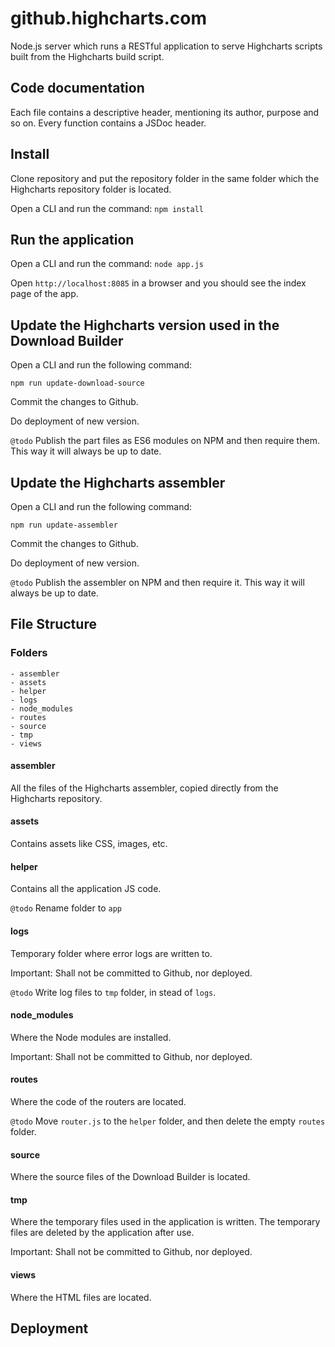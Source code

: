 # github.highcharts.com
Node.js server which runs a RESTful application to serve Highcharts scripts built from the Highcharts build script.

## Code documentation
Each file contains a descriptive header, mentioning its author, purpose and so on. Every function contains a JSDoc header.

## Install
Clone repository and put the repository folder in the same folder which the Highcharts repository folder is located.

Open a CLI and run the command: `npm install`

## Run the application
Open a CLI and run the command: `node app.js`

Open `http://localhost:8085` in a browser and you should see the index page of the app.

## Update the Highcharts version used in the Download Builder
Open a CLI and run the following command:
```
npm run update-download-source
```
Commit the changes to Github.

Do deployment of new version.

`@todo` Publish the part files as ES6 modules on NPM and then require them. This way it will always be up to date.
## Update the Highcharts assembler
Open a CLI and run the following command:
```
npm run update-assembler
```
Commit the changes to Github.

Do deployment of new version.

`@todo` Publish the assembler on NPM and then require it. This way it will always be up to date.

## File Structure
### Folders
```
- assembler
- assets
- helper
- logs
- node_modules
- routes
- source
- tmp
- views
```

#### assembler
All the files of the Highcharts assembler, copied directly from the Highcharts repository.

#### assets
Contains assets like CSS, images, etc.

#### helper
Contains all the application JS code.

`@todo` Rename folder to `app`

#### logs
Temporary folder where error logs are written to.

Important: Shall not be committed to Github, nor deployed.

`@todo` Write log files to `tmp` folder, in stead of `logs`.
#### node_modules
Where the Node modules are installed.

Important: Shall not be committed to Github, nor deployed.

#### routes
Where the code of the routers are located.

`@todo` Move `router.js` to the `helper` folder, and then delete the empty `routes` folder.

#### source
Where the source files of the Download Builder is located.

#### tmp
Where the temporary files used in the application is written. The temporary files are deleted by the application after use.

Important: Shall not be committed to Github, nor deployed.

#### views
Where the HTML files are located.
## Deployment
